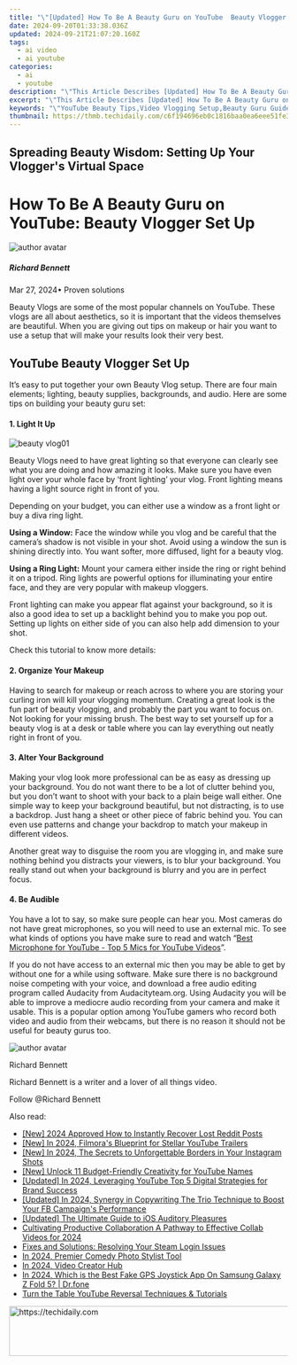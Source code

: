 ```yaml
---
title: "\"[Updated] How To Be A Beauty Guru on YouTube  Beauty Vlogger Set Up for 2024\""
date: 2024-09-20T01:33:38.036Z
updated: 2024-09-21T21:07:20.160Z
tags:
  - ai video
  - ai youtube
categories:
  - ai
  - youtube
description: "\"This Article Describes [Updated] How To Be A Beauty Guru on YouTube: Beauty Vlogger Set Up for 2024\""
excerpt: "\"This Article Describes [Updated] How To Be A Beauty Guru on YouTube: Beauty Vlogger Set Up for 2024\""
keywords: "\"YouTube Beauty Tips,Video Vlogging Setup,Beauty Guru Guide,Vloggers' Set-Up,Beauty Influencers Start,Makeup Tutorial Basics,Beauty Content Creation\""
thumbnail: https://thmb.techidaily.com/c6f194696eb0c1816baa0ea6eee51fe354f8a71c5648179d5bd043f05b446b5b.jpg
---
```


## Spreading Beauty Wisdom: Setting Up Your Vlogger's Virtual Space

# How To Be A Beauty Guru on YouTube: Beauty Vlogger Set Up

![author avatar](https://images.wondershare.com/filmora/article-images/richard-bennett.jpg)

##### Richard Bennett

 Mar 27, 2024• Proven solutions

Beauty Vlogs are some of the most popular channels on YouTube. These vlogs are all about aesthetics, so it is important that the videos themselves are beautiful. When you are giving out tips on makeup or hair you want to use a setup that will make your results look their very best.

## YouTube Beauty Vlogger Set Up

It’s easy to put together your own Beauty Vlog setup. There are four main elements; lighting, beauty supplies, backgrounds, and audio. Here are some tips on building your beauty guru set:

#### 1\. Light It Up

![beauty vlog01](https://images.wondershare.com/filmora/article-images/beauty-vlog01.JPG)

Beauty Vlogs need to have great lighting so that everyone can clearly see what you are doing and how amazing it looks. Make sure you have even light over your whole face by ‘front lighting’ your vlog. Front lighting means having a light source right in front of you.

Depending on your budget, you can either use a window as a front light or buy a diva ring light.

**Using a Window:**  Face the window while you vlog and be careful that the camera’s shadow is not visible in your shot. Avoid using a window the sun is shining directly into. You want softer, more diffused, light for a beauty vlog.

**Using a Ring Light:**  Mount your camera either inside the ring or right behind it on a tripod. Ring lights are powerful options for illuminating your entire face, and they are very popular with makeup vloggers.

Front lighting can make you appear flat against your background, so it is also a good idea to set up a backlight behind you to make you pop out. Setting up lights on either side of you can also help add dimension to your shot.

Check this tutorial to know more details:

#### 2\. Organize Your Makeup

Having to search for makeup or reach across to where you are storing your curling iron will kill your vlogging momentum. Creating a great look is the fun part of beauty vlogging, and probably the part you want to focus on. Not looking for your missing brush. The best way to set yourself up for a beauty vlog is at a desk or table where you can lay everything out neatly right in front of you.

#### 3\. Alter Your Background

Making your vlog look more professional can be as easy as dressing up your background. You do not want there to be a lot of clutter behind you, but you don’t want to shoot with your back to a plain beige wall either. One simple way to keep your background beautiful, but not distracting, is to use a backdrop. Just hang a sheet or other piece of fabric behind you. You can even use patterns and change your backdrop to match your makeup in different videos.

Another great way to disguise the room you are vlogging in, and make sure nothing behind you distracts your viewers, is to blur your background. You really stand out when your background is blurry and you are in perfect focus.

#### 4\. Be Audible

You have a lot to say, so make sure people can hear you. Most cameras do not have great microphones, so you will need to use an external mic. To see what kinds of options you have make sure to read and watch “[Best Microphone for YouTube - Top 5 Mics for YouTube Videos](https://tools.techidaily.com/wondershare/filmora/download/)”.

If you do not have access to an external mic then you may be able to get by without one for a while using software. Make sure there is no background noise competing with your voice, and download a free audio editing program called Audacity from Audacityteam.org. Using Audacity you will be able to improve a mediocre audio recording from your camera and make it usable. This is a popular option among YouTube gamers who record both video and audio from their webcams, but there is no reason it should not be useful for beauty gurus too.

![author avatar](https://images.wondershare.com/filmora/article-images/richard-bennett.jpg)

Richard Bennett

Richard Bennett is a writer and a lover of all things video.

Follow @Richard Bennett

<ins class="adsbygoogle"
     style="display:block"
     data-ad-format="autorelaxed"
     data-ad-client="ca-pub-7571918770474297"
     data-ad-slot="1223367746"></ins>

<ins class="adsbygoogle"
     style="display:block"
     data-ad-client="ca-pub-7571918770474297"
     data-ad-slot="8358498916"
     data-ad-format="auto"
     data-full-width-responsive="true"></ins>

<span class="atpl-alsoreadstyle">Also read:</span>
<div><ul>
<li><a href="https://fox-http.techidaily.com/new-2024-approved-how-to-instantly-recover-lost-reddit-posts/"><u>[New] 2024 Approved How to Instantly Recover Lost Reddit Posts</u></a></li>
<li><a href="https://youtube-zero.techidaily.com/n-2024-filmoras-blueprint-for-stellar-youtube-trailers/"><u>[New] In 2024, Filmora's Blueprint for Stellar YouTube Trailers</u></a></li>
<li><a href="https://instagram-video-recordings.techidaily.com/new-in-2024-the-secrets-to-unforgettable-borders-in-your-instagram-shots/"><u>[New] In 2024, The Secrets to Unforgettable Borders in Your Instagram Shots</u></a></li>
<li><a href="https://facebook-record-videos.techidaily.com/new-unlock-11-budget-friendly-creativity-for-youtube-names/"><u>[New] Unlock 11 Budget-Friendly Creativity for YouTube Names</u></a></li>
<li><a href="https://youtube-zero.techidaily.com/ed-in-2024-leveraging-youtube-top-5-digital-strategies-for-brand-success/"><u>[Updated] In 2024, Leveraging YouTube Top 5 Digital Strategies for Brand Success</u></a></li>
<li><a href="https://facebook-clips.techidaily.com/updated-in-2024-synergy-in-copywriting-the-trio-technique-to-boost-your-fb-campaigns-performance/"><u>[Updated] In 2024, Synergy in Copywriting The Trio Technique to Boost Your FB Campaign's Performance</u></a></li>
<li><a href="https://some-guidance.techidaily.com/updated-the-ultimate-guide-to-ios-auditory-pleasures/"><u>[Updated] The Ultimate Guide to iOS Auditory Pleasures</u></a></li>
<li><a href="https://youtube-zero.techidaily.com/vating-productive-collaboration-a-pathway-to-effective-collab-videos-for-2024/"><u>Cultivating Productive Collaboration A Pathway to Effective Collab Videos for 2024</u></a></li>
<li><a href="https://win-answers.techidaily.com/fixes-and-solutions-resolving-your-steam-login-issues/"><u>Fixes and Solutions: Resolving Your Steam Login Issues</u></a></li>
<li><a href="https://extra-skills.techidaily.com/in-2024-premier-comedy-photo-stylist-tool/"><u>In 2024, Premier Comedy Photo Stylist Tool</u></a></li>
<li><a href="https://youtube-zero.techidaily.com/24-video-creator-hub/"><u>In 2024, Video Creator Hub</u></a></li>
<li><a href="https://phone-solutions.techidaily.com/in-2024-which-is-the-best-fake-gps-joystick-app-on-samsung-galaxy-z-fold-5-drfone-by-drfone-virtual-android/"><u>In 2024, Which is the Best Fake GPS Joystick App On Samsung Galaxy Z Fold 5? | Dr.fone</u></a></li>
<li><a href="https://youtube-videos.techidaily.com/turn-the-table-youtube-reversal-techniques-and-tutorials/"><u>Turn the Table YouTube Reversal Techniques & Tutorials</u></a></li>
</ul></div>

<!-- affiliate ads begin -->
<a href="https://appsumo.8odi.net/c/5597632/2112007/7443" target="_top" id="2112007">
  <img src="//a.impactradius-go.com/display-ad/7443-2112007" border="0" alt="https://techidaily.com" width="728" height="90"/>
</a>
<img height="0" width="0" src="https://appsumo.8odi.net/i/5597632/2112007/7443" style="position:absolute;visibility:hidden;" border="0" />
<!-- affiliate ads end -->

